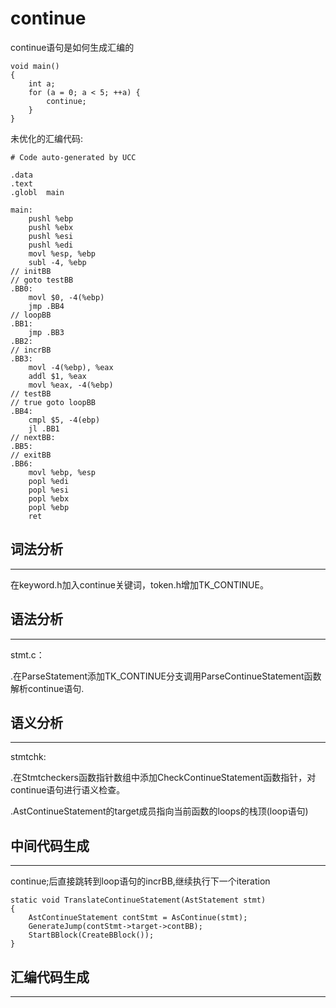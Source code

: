 # continue

continue语句是如何生成汇编的
```
void main()
{
    int a;
    for (a = 0; a < 5; ++a) {
        continue;
    }
}
```
未优化的汇编代码:
```
# Code auto-generated by UCC

.data
.text
.globl	main

main:
	pushl %ebp
	pushl %ebx
	pushl %esi
	pushl %edi
	movl %esp, %ebp
    subl -4, %ebp
// initBB
// goto testBB
.BB0:
    movl $0, -4(%ebp)
    jmp .BB4
// loopBB
.BB1:
    jmp .BB3
.BB2:
// incrBB
.BB3:
    movl -4(%ebp), %eax
    addl $1, %eax
    movl %eax, -4(%ebp)
// testBB
// true goto loopBB
.BB4:
    cmpl $5, -4(ebp)
    jl .BB1
// nextBB:
.BB5:
// exitBB
.BB6:
	movl %ebp, %esp
	popl %edi
	popl %esi
	popl %ebx
	popl %ebp
	ret
```

## 词法分析
---
在keyword.h加入continue关键词，token.h增加TK_CONTINUE。

## 语法分析
---
stmt.c：

.在ParseStatement添加TK_CONTINUE分支调用ParseContinueStatement函数解析continue语句.

## 语义分析
---
stmtchk:

.在Stmtcheckers函数指针数组中添加CheckContinueStatement函数指针，对continue语句进行语义检查。

.AstContinueStatement的target成员指向当前函数的loops的栈顶(loop语句)

## 中间代码生成
---
continue;后直接跳转到loop语句的incrBB,继续执行下一个iteration
```
static void TranslateContinueStatement(AstStatement stmt)
{
	AstContinueStatement contStmt = AsContinue(stmt);
	GenerateJump(contStmt->target->contBB);
	StartBBlock(CreateBBlock());
}
```
## 汇编代码生成
---